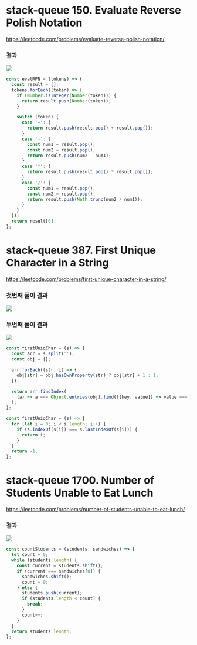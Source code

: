 # stack-queue 150. Evaluate Reverse Polish Notation

https://leetcode.com/problems/evaluate-reverse-polish-notation/

### 결과

![](https://velog.velcdn.com/images/nsunny0908/post/f58de00b-c991-466a-84d4-54d0bcab8cd7/image.png)

```js
const evalRPN = (tokens) => {
  const result = [];
  tokens.forEach((token) => {
    if (Number.isInteger(Number(token))) {
      return result.push(Number(token));
    }

    switch (token) {
      case '+': {
        return result.push(result.pop() + result.pop());
      }
      case '-': {
        const num1 = result.pop();
        const num2 = result.pop();
        return result.push(num2 - num1);
      }
      case '*': {
        return result.push(result.pop() * result.pop());
      }
      case '/': {
        const num1 = result.pop();
        const num2 = result.pop();
        return result.push(Math.trunc(num2 / num1));
      }
    }
  });
  return result[0];
};
```

# stack-queue 387. First Unique Character in a String

https://leetcode.com/problems/first-unique-character-in-a-string/

### 첫번째 풀이 결과

![](https://velog.velcdn.com/images/nsunny0908/post/9338fb65-8463-4337-a546-46d58d53262b/image.png)

### 두번째 풀이 결과

![](https://velog.velcdn.com/images/nsunny0908/post/a96f98fe-dae3-48db-b8f7-3bfed2093af4/image.png)

```js
const firstUniqChar = (s) => {
  const arr = s.split('');
  const obj = {};

  arr.forEach((str, i) => {
    obj[str] = obj.hasOwnProperty(str) ? obj[str] + 1 : 1;
  });

  return arr.findIndex(
    (a) => a === Object.entries(obj).find(([key, value]) => value === 1)?.[0]
  );
};
```

```js
const firstUniqChar = (s) => {
  for (let i = 0; i < s.length; i++) {
    if (s.indexOf(s[i]) === s.lastIndexOf(s[i])) {
      return i;
    }
  }
  return -1;
};
```

# stack-queue 1700. Number of Students Unable to Eat Lunch

https://leetcode.com/problems/number-of-students-unable-to-eat-lunch/

### 결과

![](https://velog.velcdn.com/images/nsunny0908/post/ecf0922f-df02-4320-898e-0e4bac056b08/image.png)

<!-- FEEDBACK: 재귀로 풀어보기 -->
```js
const countStudents = (students, sandwiches) => {
  let count = 0;
  while (students.length) {
    const current = students.shift();
    if (current === sandwiches[0]) {
      sandwiches.shift();
      count = 0;
    } else {
      students.push(current);
      if (students.length < count) {
        break;
      }
      count++;
    }
  }
  return students.length;
};
```
